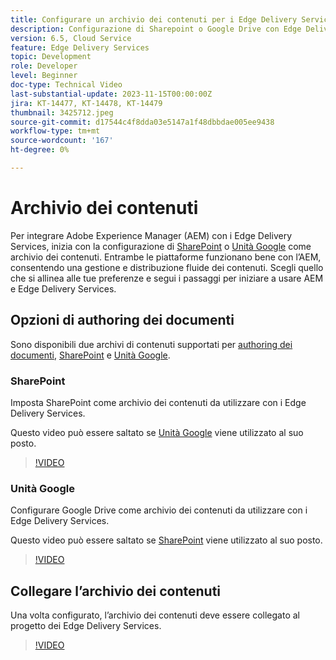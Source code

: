 ```yaml
---
title: Configurare un archivio dei contenuti per i Edge Delivery Services
description: Configurazione di Sharepoint o Google Drive con Edge Delivery Services
version: 6.5, Cloud Service
feature: Edge Delivery Services
topic: Development
role: Developer
level: Beginner
doc-type: Technical Video
last-substantial-update: 2023-11-15T00:00:00Z
jira: KT-14477, KT-14478, KT-14479
thumbnail: 3425712.jpeg
source-git-commit: d17544c4f8dda03e5147a1f48dbbdae005ee9438
workflow-type: tm+mt
source-wordcount: '167'
ht-degree: 0%

---
```



# Archivio dei contenuti

Per integrare Adobe Experience Manager (AEM) con i Edge Delivery Services, inizia con la configurazione di [SharePoint](#sharepoint) o [Unità Google](#google-drive) come archivio dei contenuti. Entrambe le piattaforme funzionano bene con l’AEM, consentendo una gestione e distribuzione fluide dei contenuti. Scegli quello che si allinea alle tue preferenze e segui i passaggi per iniziare a usare AEM e Edge Delivery Services.

## Opzioni di authoring dei documenti

Sono disponibili due archivi di contenuti supportati per [authoring dei documenti](../../document-authoring/set-up.md), [SharePoint](#sharepoint) e [Unità Google](#google-drive).

### SharePoint

Imposta SharePoint come archivio dei contenuti da utilizzare con i Edge Delivery Services.

Questo video può essere saltato se [Unità Google](#google-drive) viene utilizzato al suo posto.

>[!VIDEO](https://video.tv.adobe.com/v/3425712/?learn=on)


### Unità Google

Configurare Google Drive come archivio dei contenuti da utilizzare con i Edge Delivery Services.

Questo video può essere saltato se [SharePoint](#sharepoint) viene utilizzato al suo posto.

>[!VIDEO](https://video.tv.adobe.com/v/3425711/?learn=on)


## Collegare l’archivio dei contenuti

Una volta configurato, l’archivio dei contenuti deve essere collegato al progetto dei Edge Delivery Services.

>[!VIDEO](https://video.tv.adobe.com/v/3425713/?learn=on)
